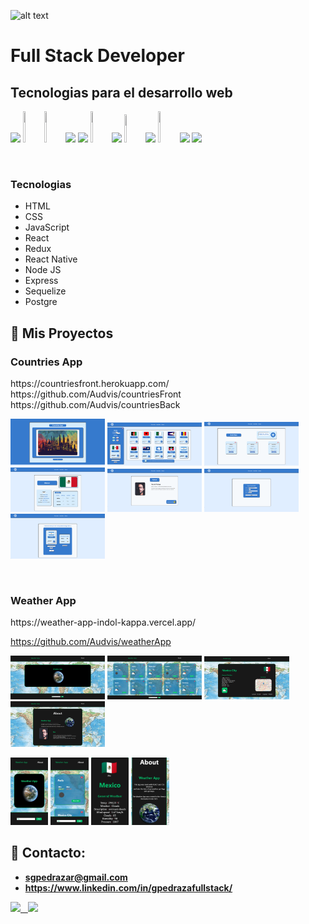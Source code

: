 ![alt text](https://lh4.googleusercontent.com/x_c61lisXjPysBmYL-onW-JtsIge1g5YnA_1pknEwRWzpUzlAMEqshXksPRb9tVBpum3kLXL-Q_Gk30xC_27GYZZw86Imnf9fdFZjPbnYmHlvumFzI_rmndBh7GPWpj3wKcDdckG)
# Full Stack Developer

## Tecnologias para el desarrollo web

<p>
  <code><img width="6%" src="https://www.vectorlogo.zone/logos/w3_html5/w3_html5-ar21.svg"></code>
  <code><img width="6%" height="50px" src="https://github.com/WanCirone/wancirone/blob/main/logos/1200px-Devicon-css3-plain.svg.png"></code>
  <code><img width="6%" height="50px" src="https://github.com/WanCirone/wancirone/blob/main/logos/javascript-1.svg"></code>
  <code><img width="6%" src="https://www.vectorlogo.zone/logos/git-scm/git-scm-ar21.svg"></code>
  <code><img width="6%" src="https://www.vectorlogo.zone/logos/getbootstrap/getbootstrap-ar21.svg"></code>
  <code><img width="6%" height="50px" src="https://github.com/WanCirone/wancirone/blob/main/logos/material-ui-1.svg"></code>
  <code><img width="6%" src="https://www.vectorlogo.zone/logos/reactjs/reactjs-ar21.svg"></code>
  <code><img width="6%" height="45" src="https://cdn.worldvectorlogo.com/logos/redux.svg"></code>
  <code><img width="6%" src="https://www.vectorlogo.zone/logos/nodejs/nodejs-ar21.svg"></code>
  <code><img  width="6%" height="50px" src="https://github.com/WanCirone/wancirone/blob/main/logos/expressjs.svg"></code>
  <code><img width="6%" src="https://www.vectorlogo.zone/logos/postgresql/postgresql-ar21.svg"></code>
  <code><img width="6%" src="https://www.vectorlogo.zone/logos/sequelizejs/sequelizejs-ar21.svg"></code>
  <br />
</p>
&nbsp;

### Tecnologias
- HTML
- CSS
- JavaScript
- React
- Redux
- React Native
- Node JS
- Express
- Sequelize
- Postgre

## :pushpin: Mis Proyectos

<h3>Countries App</h3>
https://countriesfront.herokuapp.com/ <br />
https://github.com/Audvis/countriesFront
https://github.com/Audvis/countriesBack

<p>
  <a><img width="30%" src="https://github.com/Audvis/countriesFront/blob/main/utilities/countriesPC1.png"></a>
 <a><img width="30%" src="https://github.com/Audvis/countriesFront/blob/main/utilities/countriesPC2.png"></a>
  <a><img width="30%" src="https://github.com/Audvis/countriesFront/blob/main/utilities/countriesPC3.png"></a>
  <a><img width="30%" src="https://github.com/Audvis/countriesFront/blob/main/utilities/countriesPC4.png"></a>
  <a><img width="30%" src="https://github.com/Audvis/countriesFront/blob/main/utilities/countriesPC5.png"></a>
  <a><img width="30%" src="https://github.com/Audvis/countriesFront/blob/main/utilities/countriesPC6.png"></a>
  <a><img width="30%" src="https://github.com/Audvis/countriesFront/blob/main/utilities/countriesPC7.png"></a>
</p> 
&nbsp;

<h3>Weather App</h3>
https://weather-app-indol-kappa.vercel.app/

https://github.com/Audvis/weatherApp
<p>
  <a><img width="30%" src="https://github.com/Audvis/weatherApp/blob/main/img/weatherPC1.png"></a>
  <a><img width="30%" src="https://github.com/Audvis/weatherApp/blob/main/img/weatherPC2.png"></a>
   <a><img width="27%"  src="https://github.com/Audvis/weatherApp/blob/main/img/weatherPC3.png"></a>
   <a><img width="30%" src="https://github.com/Audvis/weatherApp/blob/main/img/weatherPC4.png"></a>
</p>
<p>
  <a><img width="12%" src="https://github.com/Audvis/weatherApp/blob/main/img/weatherMovil1.png"></a>
  <a><img width="12%" src="https://github.com/Audvis/weatherApp/blob/main/img/weatherMovil2.png"></a>
   <a><img width="12%" src="https://github.com/Audvis/weatherApp/blob/main/img/weatherMovil3.png"></a>
   <a><img width="12%" src="https://github.com/Audvis/weatherApp/blob/main/img/weatherMovil4.png"></a>
</p>




## :paperclip: Contacto:

-   **sgpedrazar@gmail.com**
-   **https://www.linkedin.com/in/gpedrazafullstack/**

<span >
<a href="https://www.linkedin.com/in/gpedrazafullstack/" ><img width="7%" src="https://img2.freepng.es/20180320/kgq/kisspng-linkedin-logo-computer-icons-business-symbol-linkedin-icon-5ab176563be596.8497903315215796062453.jpg"> &nbsp;
<a href="mailto:sgpedrazar@gmail.com" ><img width="5%" src="https://w7.pngwing.com/pngs/653/509/png-transparent-gmail-icon-triangle-text-brand-communication-gmail-angle-text-rectangle-thumbnail.png">
</span>
